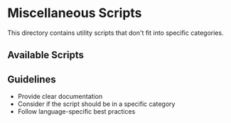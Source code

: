 # Miscellaneous Scripts

This directory contains utility scripts that don't fit into specific categories.

## Available Scripts

<!-- Add your miscellaneous scripts here with descriptions -->

## Guidelines

- Provide clear documentation
- Consider if the script should be in a specific category
- Follow language-specific best practices

